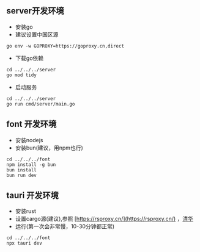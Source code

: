 ## server开发环境
- 安装go
- 建议设置中国区源
```shell
go env -w GOPROXY=https://goproxy.cn,direct
```
- 下载go依赖
```shell
cd ../../../server
go mod tidy 
```
- 启动服务
```shell
cd ../../../server
go run cmd/server/main.go 
```

## font 开发环境
- 安装nodejs
- 安装bun(建议，用npm也行)
```shell
cd ../../../font 
npm install -g bun
bun install
bun run dev
```

## tauri 开发环境
- 安装rust
- 设置cargo源(建议),参照 [https://rsproxy.cn/](https://rsproxy.cn/) ，[清华](https://mirrors.tuna.tsinghua.edu.cn/help/crates.io-index/)
- 运行(第一次会非常慢，10-30分钟都正常)
```shell
cd ../../../font 
npx tauri dev
```

